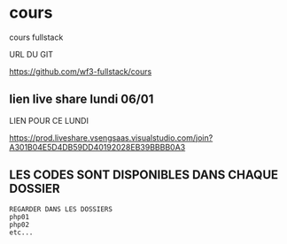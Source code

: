 # cours


cours fullstack

URL DU GIT

https://github.com/wf3-fullstack/cours


## lien live share lundi 06/01

LIEN POUR CE LUNDI

https://prod.liveshare.vsengsaas.visualstudio.com/join?A301B04E5D4DB59DD40192028EB39BBBB0A3


## LES CODES SONT DISPONIBLES DANS CHAQUE DOSSIER 

    REGARDER DANS LES DOSSIERS 
    php01
    php02
    etc...

  



























